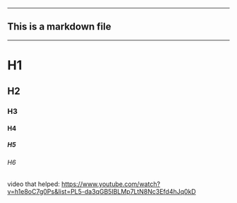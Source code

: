 ---------------------------
## This is a markdown file
---------------------------
# H1
## H2
### H3
#### H4
##### H5
###### H6
video that helped: https://www.youtube.com/watch?v=h1e8oC7g0Ps&list=PL5-da3qGB5IBLMp7LtN8Nc3Efd4hJq0kD